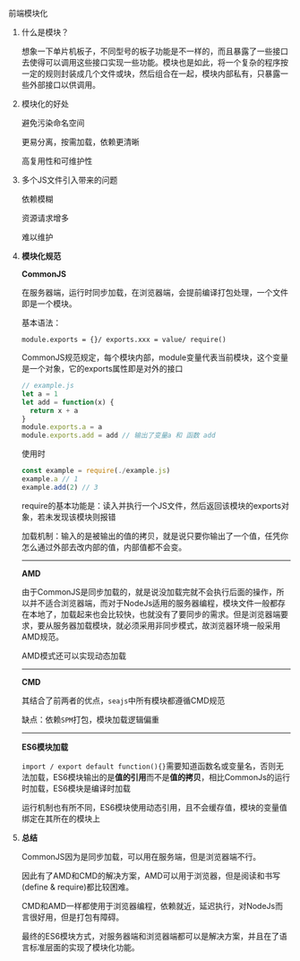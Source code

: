 前端模块化

1. 什么是模块？

   想象一下单片机板子，不同型号的板子功能是不一样的，而且暴露了一些接口去使得可以调用这些接口实现一些功能。模块也是如此，将一个复杂的程序按一定的规则封装成几个文件或块，然后组合在一起，模块内部私有，只暴露一些外部接口以供调用。

2. 模块化的好处

   避免污染命名空间

   更易分离，按需加载，依赖更清晰

   高复用性和可维护性

3. 多个JS文件引入带来的问题

   依赖模糊

   资源请求增多

   难以维护

4. **模块化规范**

   **CommonJS**

   在服务器端，运行时同步加载，在浏览器端，会提前编译打包处理，一个文件即是一个模块。

   基本语法：

   `module.exports = {}/ exports.xxx = value/ require()`

   CommonJS规范规定，每个模块内部，module变量代表当前模块，这个变量是一个对象，它的exports属性即是对外的接口

   ```javascript
   // example.js
   let a = 1
   let add = function(x) {
     return x + a
   }
   module.exports.a = a
   module.exports.add = add // 输出了变量a 和 函数 add
   ```

   使用时

   ```javascript
   const example = require(./example.js)
   example.a // 1
   example.add(2) // 3
   ```

   require的基本功能是：读入并执行一个JS文件，然后返回该模块的exports对象，若未发现该模块则报错

   加载机制：输入的是被输出的值的拷贝，就是说只要你输出了一个值，任凭你怎么通过外部去改内部的值，内部值都不会变。

   ***

   **AMD**

   由于CommonJS是同步加载的，就是说没加载完就不会执行后面的操作，所以并不适合浏览器端，而对于NodeJs适用的服务器编程，模块文件一般都存在本地了，加载起来也会比较快，也就没有了要同步的需求。但是浏览器端要求，要从服务器加载模块，就必须采用非同步模式，故浏览器环境一般采用AMD规范。

   AMD模式还可以实现动态加载

   ***

   **CMD**

   其结合了前两者的优点，`seajs`中所有模块都遵循CMD规范

   缺点：依赖`SPM`打包，模块加载逻辑偏重

   ***

   **ES6模块加载**

   `import / export default function(){}`需要知道函数名或变量名，否则无法加载，ES6模块输出的是**值的引用**而不是**值的拷贝**，相比CommonJs的运行时加载，ES6模块是编译时加载

   运行机制也有所不同，ES6模块使用动态引用，且不会缓存值，模块的变量值绑定在其所在的模块上

5. **总结**

   CommonJS因为是同步加载，可以用在服务端，但是浏览器端不行。

   因此有了AMD和CMD的解决方案，AMD可以用于浏览器，但是阅读和书写(define & require)都比较困难。

   CMD和AMD一样都使用于浏览器编程，依赖就近，延迟执行，对NodeJs而言很好用，但是打包有障碍。

   最终的ES6模块方式，对服务器端和浏览器端都可以是解决方案，并且在了语言标准层面的实现了模块化功能。